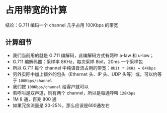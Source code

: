 # 占用带宽的计算

结论：G.711 编码一个 channel 几乎占用 100Kbps 的带宽

## 计算细节

- 我们当前用的就是 G.711 编解码，此编解码方式有两种 a-law 和 u-law；
- G.711 编解码器：采样率 8KHz，每次采样 8bit，20ms 一个采样包
- 所以 G.711 每个 channel 中纯语音流占用的带宽：`8bit * 8KHz = 64Kbps`
- 另外实际中加上额外的包头（Ethernet 头、IP 头、UDP 头等）或，可以约等于 `100Kbps/channel`
- 我们按 `100Kbps/channel` 给客户就可以
- 若呼叫是双声道，则有两个 channel，所以是每通呼叫 `128Kbps`
- 1M 8 通，百兆 800 通
- 如果冗余流量是 20-25%，那么应该是600通左右
